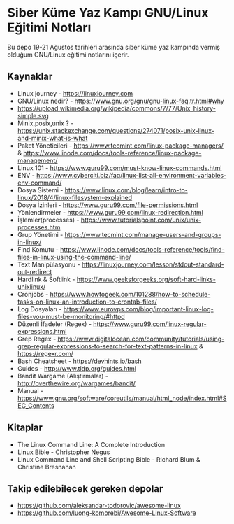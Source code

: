 # Siber Küme Yaz Kampı GNU/Linux Eğitimi Notları

Bu depo 19-21 Ağustos tarihleri arasında siber küme yaz kampında vermiş olduğum GNU/Linux eğitimi notlarını içerir.

## Kaynaklar

* Linux journey - https://linuxjourney.com
* GNU/Linux nedir? - https://www.gnu.org/gnu/gnu-linux-faq.tr.html#why
* https://upload.wikimedia.org/wikipedia/commons/7/77/Unix_history-simple.svg
* Minix,posix,unix ? - https://unix.stackexchange.com/questions/274071/posix-unix-linux-and-minix-what-is-what
* Paket Yöneticileri - https://www.tecmint.com/linux-package-managers/ & https://www.linode.com/docs/tools-reference/linux-package-management/
* Linux 101 - https://www.guru99.com/must-know-linux-commands.html
* ENV - https://www.cyberciti.biz/faq/linux-list-all-environment-variables-env-command/
* Dosya Sistemi - https://www.linux.com/blog/learn/intro-to-linux/2018/4/linux-filesystem-explained
* Dosya İzinleri - https://www.guru99.com/file-permissions.html
* Yönlendirmeler - https://www.guru99.com/linux-redirection.html
* İşlemler(processes) - https://www.tutorialspoint.com/unix/unix-processes.htm
* Grup Yönetimi - https://www.tecmint.com/manage-users-and-groups-in-linux/
* Find Komutu - https://www.linode.com/docs/tools-reference/tools/find-files-in-linux-using-the-command-line/
* Text Manipülasyonu - https://linuxjourney.com/lesson/stdout-standard-out-redirect
* Hardlink & Softlink - https://www.geeksforgeeks.org/soft-hard-links-unixlinux/
* Cronjobs - https://www.howtogeek.com/101288/how-to-schedule-tasks-on-linux-an-introduction-to-crontab-files/
* Log Dosyaları - https://www.eurovps.com/blog/important-linux-log-files-you-must-be-monitoring/#httpd
* Düzenli İfadeler (Regex) - https://www.guru99.com/linux-regular-expressions.html
* Grep Regex - https://www.digitalocean.com/community/tutorials/using-grep-regular-expressions-to-search-for-text-patterns-in-linux & https://regexr.com/
* Bash Cheatsheet - https://devhints.io/bash
* Guides - http://www.tldp.org/guides.html
* Bandit Wargame (Alıştırmalar) - http://overthewire.org/wargames/bandit/
* Manual - https://www.gnu.org/software/coreutils/manual/html_node/index.html#SEC_Contents

## Kitaplar

* The Linux Command Line: A Complete Introduction
* Linux Bible - Christopher Negus
* Linux Command Line and Shell Scripting Bible - Richard Blum & Christine Bresnahan

## Takip edilebilecek gereken depolar

* https://github.com/aleksandar-todorovic/awesome-linux
* https://github.com/luong-komorebi/Awesome-Linux-Software
